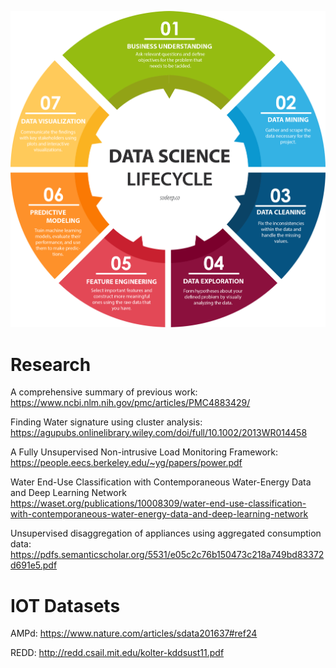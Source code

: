 ![Screenshot](DataScienceLifeCycle.png) 


# Research
A comprehensive summary of previous work: https://www.ncbi.nlm.nih.gov/pmc/articles/PMC4883429/


Finding Water signature using cluster analysis: https://agupubs.onlinelibrary.wiley.com/doi/full/10.1002/2013WR014458


A Fully Unsupervised Non-intrusive Load Monitoring Framework:  https://people.eecs.berkeley.edu/~yg/papers/power.pdf

Water End-Use Classification with Contemporaneous Water-Energy Data and Deep Learning Network https://waset.org/publications/10008309/water-end-use-classification-with-contemporaneous-water-energy-data-and-deep-learning-network


Unsupervised disaggregation of appliances using aggregated consumption data: https://pdfs.semanticscholar.org/5531/e05c2c76b150473c218a749bd83372d691e5.pdf

# IOT Datasets
AMPd: https://www.nature.com/articles/sdata201637#ref24


REDD: http://redd.csail.mit.edu/kolter-kddsust11.pdf
